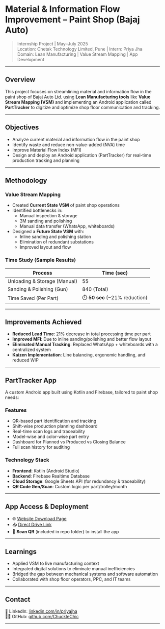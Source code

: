 #  Material & Information Flow Improvement – Paint Shop (Bajaj Auto)

> Internship Project | May–July 2025  
> Location: Chetak Technology Limited, Pune | Intern: Priya Jha  
> Domain: Lean Manufacturing | Value Stream Mapping | App Development

---

##  Overview

This project focuses on streamlining material and information flow in the paint shop of Bajaj Auto Ltd. using **Lean Manufacturing tools** like **Value Stream Mapping (VSM)** and implementing an Android application called **PartTracker** to digitize and optimize shop floor communication and tracking.

---

##  Objectives

- Analyze current material and information flow in the paint shop
- Identify waste and reduce non-value-added (NVA) time
- Improve Material Flow Index (MFI)
- Design and deploy an Android application (PartTracker) for real-time production tracking and planning

---

##  Methodology

###  Value Stream Mapping
- Created **Current State VSM** of paint shop operations
- Identified bottlenecks in:
  - Manual inspection & storage
  - 3M sanding and polishing
  - Manual data transfer (WhatsApp, whiteboards)
- Designed a **Future State VSM** with:
  - Inline sanding and polishing station
  - Elimination of redundant substations
  - Improved layout and flow

###  Time Study (Sample Results)
| Process                         | Time (sec) |
|-------------------------------|------------|
| Unloading & Storage (Manual)  | 55         |
| Sanding & Polishing (Gun)     | 840 (Total)|
| Time Saved (Per Part)         | ⏱️ **50 sec** (~21% reduction) |

---

##  Improvements Achieved

-  **Reduced Lead Time**: 21% decrease in total processing time per part
-  **Improved MFI**: Due to inline sanding/polishing and better flow layout
-  **Eliminated Manual Tracking**: Replaced WhatsApp + whiteboards with a centralized system
-  **Kaizen Implementation**: Line balancing, ergonomic handling, and reduced WIP

---

##  PartTracker App

A custom Android app built using Kotlin and Firebase, tailored to paint shop needs:

###  Features
- QR-based part identification and tracking  
- Shift-wise production planning dashboard  
- Real-time scan logs and traceability  
- Model-wise and color-wise part entry  
- Dashboard for Planned vs Produced vs Closing Balance  
- Full scan history for auditing

###  Technology Stack
- **Frontend**: Kotlin (Android Studio)
- **Backend**: Firebase Realtime Database
- **Cloud Storage**: Google Sheets API (for redundancy & traceability)
- **QR Code Gen/Scan**: Custom logic per part/trolley/month

---

##  App Access & Deployment

- 🌐 [Website Download Page](https://chucklechic.github.io/parttracker-download/)
- 📥 [Direct Drive Link](https://drive.google.com/file/d/1cRO7eG6BtA13z3-UBfRH0gzTECD1mW7B/view?usp=sharing)
- 📲 **Scan QR** (included in repo folder) to install the app

---

##  Learnings

- Applied VSM to live manufacturing context
- Integrated digital solutions to eliminate manual inefficiencies
- Bridged the gap between mechanical systems and software automation
- Collaborated with shop floor operators, PPC, and IT teams

---

##  Contact
 
🔗 LinkedIn: [linkedin.com/in/priyajha](https://linkedin.com/in/priya-jha-942803269)  
🧑‍💻 GitHub: [github.com/ChuckleChic](https://github.com/ChuckleChic)

---
